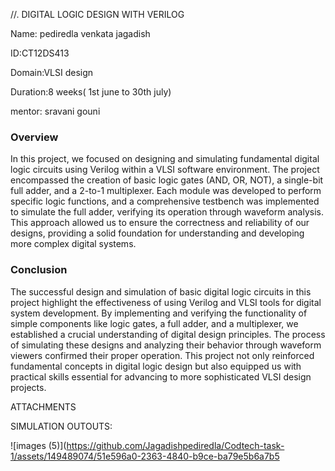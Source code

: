 //. DIGITAL LOGIC DESIGN WITH VERILOG

Name: pediredla venkata jagadish

ID:CT12DS413

Domain:VLSI design 

Duration:8 weeks( 1st june to 30th july)

mentor: sravani gouni


### Overview

In this project, we focused on designing and simulating fundamental digital logic circuits using Verilog within a VLSI software environment. The project encompassed the creation of basic logic gates (AND, OR, NOT), a single-bit full adder, and a 2-to-1 multiplexer. Each module was developed to perform specific logic functions, and a comprehensive testbench was implemented to simulate the full adder, verifying its operation through waveform analysis. This approach allowed us to ensure the correctness and reliability of our designs, providing a solid foundation for understanding and developing more complex digital systems.

### Conclusion

The successful design and simulation of basic digital logic circuits in this project highlight the effectiveness of using Verilog and VLSI tools for digital system development. By implementing and verifying the functionality of simple components like logic gates, a full adder, and a multiplexer, we established a crucial understanding of digital design principles. The process of simulating these designs and analyzing their behavior through waveform viewers confirmed their proper operation. This project not only reinforced fundamental concepts in digital logic design but also equipped us with practical skills essential for advancing to more sophisticated VLSI design projects.


ATTACHMENTS 

SIMULATION OUTOUTS:

![images (5)](https://github.com/Jagadishpediredla/Codtech-task-1/assets/149489074/51e596a0-2363-4840-b9ce-ba79e5b6a7b5

